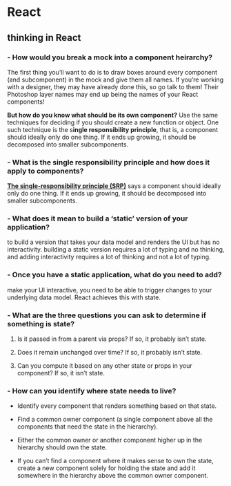 # React

## thinking in React

### - How would you break a mock into a component heirarchy?

The first thing you’ll want to do is to draw boxes around every component (and subcomponent) in the mock and give them all names. If you’re working with a designer, they may have already done this, so go talk to them! Their Photoshop layer names may end up being the names of your React components!

**But how do you know what should be its own component?** Use the same techniques for deciding if you should create a new function or object. One such technique is the s**ingle responsibility principle**, that is, a component should ideally only do one thing. If it ends up growing, it should be decomposed into smaller subcomponents.

### - What is the single responsibility principle and how does it apply to components?

[**The single-responsibility principle (SRP)**](https://en.wikipedia.org/wiki/Single-responsibility_principle) says a component should ideally only do one thing. If it ends up growing, it should be decomposed into smaller subcomponents.

### - What does it mean to build a ‘static’ version of your application?

to build a version that takes your data model and renders the UI but has no interactivity.
building a static version requires a lot of typing and no thinking, and adding interactivity requires a lot of thinking and not a lot of typing.

### - Once you have a static application, what do you need to add?

make your UI interactive, you need to be able to trigger changes to your underlying data model. React achieves this with state.

### - What are the three questions you can ask to determine if something is state?

1. Is it passed in from a parent via props? If so, it probably isn’t state.

2. Does it remain unchanged over time? If so, it probably isn’t state.

3. Can you compute it based on any other state or props in your component? If so, it isn’t state.

### - How can you identify where state needs to live?

- Identify every component that renders something based on that state.

- Find a common owner component (a single component above all the components that need the state in the hierarchy).

- Either the common owner or another component higher up in the hierarchy should own the state.

- If you can’t find a component where it makes sense to own the state, create a new component solely for holding the state and add it somewhere in the hierarchy above the common owner component.

